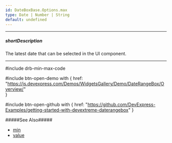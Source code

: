 ```yaml
---
id: DateBoxBase.Options.max
type: Date | Number | String
default: undefined
---
```

---
##### shortDescription
The latest date that can be selected in the UI component.

---

#include drb-min-max-code

#include btn-open-demo with {
    href: "https://js.devexpress.com/Demos/WidgetsGallery/Demo/DateRangeBox/Overview/"        
}

#include btn-open-github with {
    href: "https://github.com/DevExpress-Examples/getting-started-with-devextreme-daterangebox"
}

#####See Also#####
- [min](/api-reference/10%20UI%20Components/DateBoxBase/1%20Configuration/min.md '{basewidgetpath}/Configuration/#min')
- [value](/api-reference/10%20UI%20Components/dxDateBox/1%20Configuration/value.md '{basewidgetpath}/Configuration/#value')